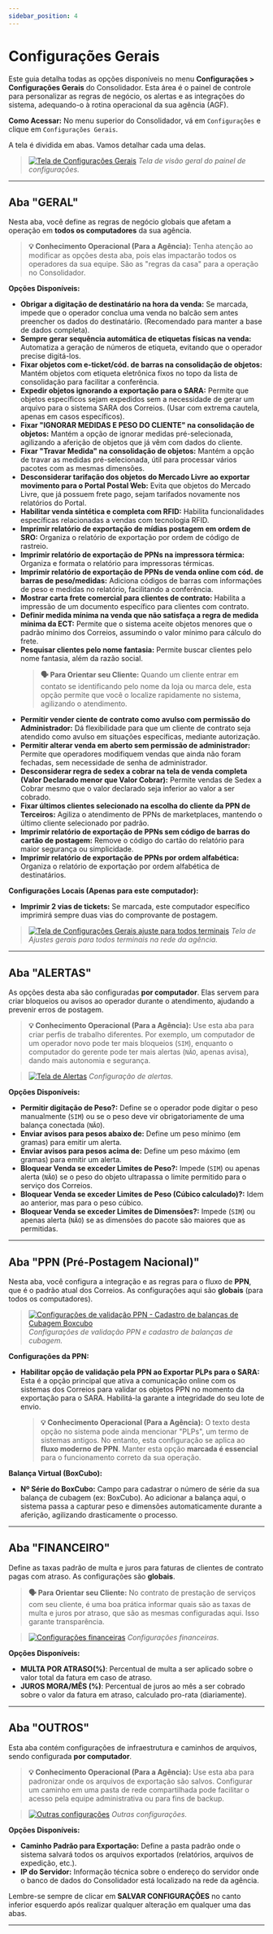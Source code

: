 ```yaml
---
sidebar_position: 4
---
```


# Configurações Gerais

Este guia detalha todas as opções disponíveis no menu **Configurações > Configurações Gerais** do Consolidador. Esta área é o painel de controle para personalizar as regras de negócio, os alertas e as integrações do sistema, adequando-o à rotina operacional da sua agência (AGF).

**Como Acessar:** No menu superior do Consolidador, vá em `Configurações` e clique em `Configurações Gerais`.

A tela é dividida em abas. Vamos detalhar cada uma delas.

> [![Tela de Configurações Gerais](/img/conf_gerais/principal-geral.png)](/img/conf_gerais/principal-geral.png)
> *Tela de visão geral do painel de configurações.*
---

## Aba "GERAL"

Nesta aba, você define as regras de negócio globais que afetam a operação em **todos os computadores** da sua agência.

> **💡 Conhecimento Operacional (Para a Agência):** Tenha atenção ao modificar as opções desta aba, pois elas impactarão todos os operadores da sua equipe. São as "regras da casa" para a operação no Consolidador.

**Opções Disponíveis:**

* **Obrigar a digitação de destinatário na hora da venda:** Se marcada, impede que o operador conclua uma venda no balcão sem antes preencher os dados do destinatário. (Recomendado para manter a base de dados completa).
* **Sempre gerar sequência automática de etiquetas físicas na venda:** Automatiza a geração de números de etiqueta, evitando que o operador precise digitá-los.
* **Fixar objetos com e-ticket/cód. de barras na consolidação de objetos:** Mantém objetos com etiqueta eletrônica fixos no topo da lista de consolidação para facilitar a conferência.
* **Expedir objetos ignorando a exportação para o SARA:** Permite que objetos específicos sejam expedidos sem a necessidade de gerar um arquivo para o sistema SARA dos Correios. (Usar com extrema cautela, apenas em casos específicos).
* **Fixar "IGNORAR MEDIDAS E PESO DO CLIENTE" na consolidação de objetos:** Mantém a opção de ignorar medidas pré-selecionada, agilizando a aferição de objetos que já vêm com dados do cliente.
* **Fixar "Travar Medida" na consolidação de objetos:** Mantém a opção de travar as medidas pré-selecionada, útil para processar vários pacotes com as mesmas dimensões.
* **Desconsiderar tarifação dos objetos do Mercado Livre ao exportar movimento para o Portal Postal Web:** Evita que objetos do Mercado Livre, que já possuem frete pago, sejam tarifados novamente nos relatórios do Portal.
* **Habilitar venda sintética e completa com RFID:** Habilita funcionalidades específicas relacionadas a vendas com tecnologia RFID.
* **Imprimir relatório de exportação de mídias postagem em ordem de SRO:** Organiza o relatório de exportação por ordem de código de rastreio.
* **Imprimir relatório de exportação de PPNs na impressora térmica:** Organiza e formata o relatório para impressoras térmicas.
* **Imprimir relatório de exportação de PPNs de venda online com cód. de barras de peso/medidas:** Adiciona códigos de barras com informações de peso e medidas no relatório, facilitando a conferência.
* **Mostrar carta frete comercial para clientes de contrato:** Habilita a impressão de um documento específico para clientes com contrato.
* **Definir medida mínima na venda que não satisfaça a regra de medida mínima da ECT:** Permite que o sistema aceite objetos menores que o padrão mínimo dos Correios, assumindo o valor mínimo para cálculo do frete.
* **Pesquisar clientes pelo nome fantasia:** Permite buscar clientes pelo nome fantasia, além da razão social.
    > **🗣️ Para Orientar seu Cliente:** Quando um cliente entrar em contato se identificando pelo nome da loja ou marca dele, esta opção permite que você o localize rapidamente no sistema, agilizando o atendimento.
* **Permitir vender ciente de contrato como avulso com permissão do Administrador:** Dá flexibilidade para que um cliente de contrato seja atendido como avulso em situações específicas, mediante autorização.
* **Permitir alterar venda em aberto sem permissão de administrador:** Permite que operadores modifiquem vendas que ainda não foram fechadas, sem necessidade de senha de administrador.
* **Desconsiderar regra de sedex a cobrar na tela de venda completa (Valor Declarado menor que Valor Cobrar):** Permite vendas de Sedex a Cobrar mesmo que o valor declarado seja inferior ao valor a ser cobrado.
* **Fixar últimos clientes selecionado na escolha do cliente da PPN de Terceiros:** Agiliza o atendimento de PPNs de marketplaces, mantendo o último cliente selecionado por padrão.
* **Imprimir relatório de exportação de PPNs sem código de barras do cartão de postagem:** Remove o código do cartão do relatório para maior segurança ou simplicidade.
* **Imprimir relatório de exportação de PPNs por ordem alfabética:** Organiza o relatório de exportação por ordem alfabética de destinatários.

**Configurações Locais (Apenas para este computador):**

* **Imprimir 2 vias de tickets:** Se marcada, este computador específico imprimirá sempre duas vias do comprovante de postagem.

> [![Tela de Configurações Gerais ajuste para todos terminais ](/img/conf_gerais/opcoes-gerais.png)](/img/conf_gerais/opcoes-gerais.png)
> *Tela de Ajustes gerais para todos terminais na rede da agência.*
---

## Aba "ALERTAS"

As opções desta aba são configuradas **por computador**. Elas servem para criar bloqueios ou avisos ao operador durante o atendimento, ajudando a prevenir erros de postagem.

> **💡 Conhecimento Operacional (Para a Agência):** Use esta aba para criar perfis de trabalho diferentes. Por exemplo, um computador de um operador novo pode ter mais bloqueios (`SIM`), enquanto o computador do gerente pode ter mais alertas (`NÃO`, apenas avisa), dando mais autonomia e segurança.

> [![Tela de Alertas](/img/conf_gerais/alertas-tela.png)](/img/conf_gerais/alertas-tela.png)
> *Configuração de alertas.*

**Opções Disponíveis:**

* **Permitir digitação de Peso?:** Define se o operador pode digitar o peso manualmente (`SIM`) ou se o peso deve vir obrigatoriamente de uma balança conectada (`NÃO`).
* **Enviar avisos para pesos abaixo de:** Define um peso mínimo (em gramas) para emitir um alerta.
* **Enviar avisos para pesos acima de:** Define um peso máximo (em gramas) para emitir um alerta.
* **Bloquear Venda se exceder Limites de Peso?:** Impede (`SIM`) ou apenas alerta (`NÃO`) se o peso do objeto ultrapassa o limite permitido para o serviço dos Correios.
* **Bloquear Venda se exceder Limites de Peso (Cúbico calculado)?:** Idem ao anterior, mas para o peso cúbico.
* **Bloquear Venda se exceder Limites de Dimensões?:** Impede (`SIM`) ou apenas alerta (`NÃO`) se as dimensões do pacote são maiores que as permitidas.

---

## Aba "PPN (Pré-Postagem Nacional)"

Nesta aba, você configura a integração e as regras para o fluxo de **PPN**, que é o padrão atual dos Correios. As configurações aqui são **globais** (para todos os computadores).

> [![Configurações de validação PPN - Cadastro de balanças de Cubagem Boxcubo](/img/conf_gerais/svp-ppn.png)](/img/conf_gerais/svp-ppn.png)
> *Configurações de validação PPN e cadastro de balanças de cubagem.*

**Configurações da PPN:**

* **Habilitar opção de validação pela PPN ao Exportar PLPs para o SARA:** Esta é a opção principal que ativa a comunicação online com os sistemas dos Correios para validar os objetos PPN no momento da exportação para o SARA. Habilitá-la garante a integridade do seu lote de envio.
    > **💡 Conhecimento Operacional (Para a Agência):** O texto desta opção no sistema pode ainda mencionar "PLPs", um termo de sistemas antigos. No entanto, esta configuração se aplica ao **fluxo moderno de PPN**. Manter esta opção **marcada é essencial** para o funcionamento correto da sua operação.

**Balança Virtual (BoxCubo):**

* **Nº Série do BoxCubo:** Campo para cadastrar o número de série da sua balança de cubagem (ex: BoxCubo). Ao adicionar a balança aqui, o sistema passa a capturar peso e dimensões automaticamente durante a aferição, agilizando drasticamente o processo.

---

## Aba "FINANCEIRO"

Define as taxas padrão de multa e juros para faturas de clientes de contrato pagas com atraso. As configurações são **globais**.

> **🗣️ Para Orientar seu Cliente:** No contrato de prestação de serviços com seu cliente, é uma boa prática informar quais são as taxas de multa e juros por atraso, que são as mesmas configuradas aqui. Isso garante transparência.

> [![Configurações financeiras](/img/conf_gerais/financeiro-tela.png)](/img/conf_gerais/financeiro-tela.png)
> *Configurações financeiras.*

**Opções Disponíveis:**

* **MULTA POR ATRASO(%)**: Percentual de multa a ser aplicado sobre o valor total da fatura em caso de atraso.
* **JUROS MORA/MÊS (%)**: Percentual de juros ao mês a ser cobrado sobre o valor da fatura em atraso, calculado pro-rata (diariamente).

---

## Aba "OUTROS"

Esta aba contém configurações de infraestrutura e caminhos de arquivos, sendo configurada **por computador**.

> **💡 Conhecimento Operacional (Para a Agência):** Use esta aba para padronizar onde os arquivos de exportação são salvos. Configurar um caminho em uma pasta de rede compartilhada pode facilitar o acesso pela equipe administrativa ou para fins de backup.

> [![Outras configurações](/img/conf_gerais/outros-tela.png)](/img/conf_gerais/outros-tela.png)
> *Outras configurações.*

**Opções Disponíveis:**

* **Caminho Padrão para Exportação:** Define a pasta padrão onde o sistema salvará todos os arquivos exportados (relatórios, arquivos de expedição, etc.).
* **IP do Servidor:** Informação técnica sobre o endereço do servidor onde o banco de dados do Consolidador está localizado na rede da agência.

Lembre-se sempre de clicar em **SALVAR CONFIGURAÇÕES** no canto inferior esquerdo após realizar qualquer alteração em qualquer uma das abas.

---
